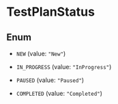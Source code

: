 

# TestPlanStatus

## Enum


* `NEW` (value: `"New"`)

* `IN_PROGRESS` (value: `"InProgress"`)

* `PAUSED` (value: `"Paused"`)

* `COMPLETED` (value: `"Completed"`)



